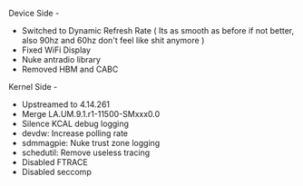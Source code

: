 Device Side - 

- Switched to Dynamic Refresh Rate ( Its as smooth as before if not better, also 90hz and 60hz don't feel like shit anymore )
- Fixed WiFi Display
- Nuke antradio library
- Removed HBM and CABC

Kernel Side - 

- Upstreamed to 4.14.261
- Merge LA.UM.9.1.r1-11500-SMxxx0.0
- Silence KCAL debug logging
- devdw: Increase polling rate
- sdmmagpie: Nuke trust zone logging
- schedutil: Remove useless tracing
- Disabled FTRACE
- Disabled seccomp
